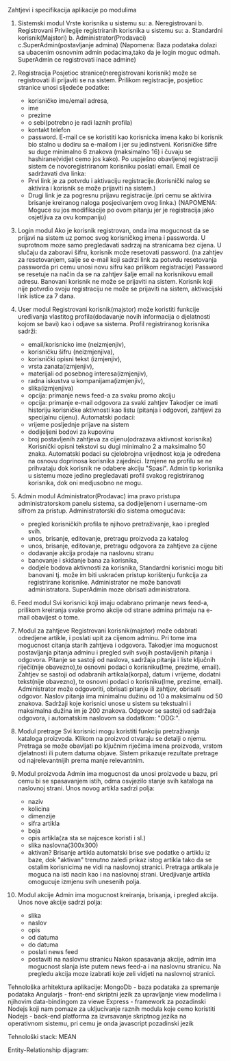 Zahtjevi i specifikacija aplikacije po modulima

1. Sistemski modul
Vrste korisnika u sistemu su: a. Neregistrovani b. Registrovani
Privilegije registriranih korisnika u sistemu su: a. Standardni korisnik(Majstori) b. Administrator(Prodavaci) c.SuperAdmin(postavljanje admina)
(Napomena: Baza podataka dolazi sa ubacenim osnovnim admin podacima,tako da je login moguc odmah. SuperAdmin ce registrovati inace admine)

2. Registracija
Posjetioc stranice(neregistrovani korisnik) može se registrovati ili prijaviti se na sistem.
Prilikom registracije, posjetioc stranice unosi sljedeće podatke: 
	- korisničko ime/email adresa,
	- ime 
	- prezime
	- o sebi(potrebno je radi laznih profila)
	- kontakt telefon
	- password.
E-mail ce se koristiti kao korisnicka imena kako bi korisnik bio stalno u dodiru sa e-mailom i jer su jedinstveni.
Korisničke šifre su duge minimalno 6 znakova (maksimalno 16) i čuvaju se hashirane(vidjet cemo jos kako).
Po uspješno obavljenoj registraciji sistem će novoregistriranom korisniku poslati email. 
Email će sadržavati dva linka: 
	- Prvi link je za potvrdu i aktivaciju registracije.(korisnički nalog se aktivira i korisnik se može prijaviti na sistem.)
	- Drugi link je za pogresnu prijavu registracije.(pri cemu se aktivira brisanje kreiranog naloga posjecivanjem ovog linka.)
(NAPOMENA: Moguce su jos modifikacije po ovom pitanju jer je registracija jako osjetljiva za ovu kompaniju)

3. Login modul
Ako je korisnik registrovan, onda ima mogucnost da se prijavi na sistem uz pomoc svog korisničkog imena i passworda. U suprotnom moze samo pregledavati sadrzaj na stranicama bez cijena.
U slučaju da zaboravi šifru, korisnik može resetovati password. (na zahtjev za resetovanjem, salje se e-mail koji sadrzi link za potvrdu resetovanja passworda pri cemu unosi novu sifru kao prilikom registracije)
Password se resetuje na način da se na zahtjev šalje email na korisnikovu email adresu. 
Banovani korisnik ne može se prijaviti na sistem.
Korisnik koji nije potvrdio svoju registraciju ne može se prijaviti na sistem, aktivacijski link istice za 7 dana.


3. User modul
Registrovani korisnik(majstor) može koristiti funkcije uređivanja vlastitog profila(dodavanje novih informacija o djelatnosti kojom se bavi) kao i odjave sa sistema.
Profil registriranog korisnika sadrži: 
	- email/korisnicko ime (neizmjenjiv), 
	- korisničku šifru (neizmjenjiva), 
	- korisnički opisni tekst (izmjenjiv), 
	- vrsta zanata(izmjenjiv),
	- materijali od posebnog interesa(izmjenjiv),
	- radna iskustva u kompanijama(izmjenjiv),
	- slika(izmjenjiva)
	- opcija: primanje news feed-a za svaku promo akciju
	- opcija: primanje e-mail odgovora za svaki zahtjev
Takodjer ce imati historiju korisničke aktivnosti kao listu (pitanja i odgovori, zahtjevi za specijalnu cijenu).
Automatski podaci:
	- vrijeme posljednje prijave na sistem
	- dodijeljeni bodovi za kupovinu
	- broj postavljenih zahtjeva za cijenu(odrazava aktivnost korisnika)
Korisnički opisni tekstovi su dugi minimalno 2 a maksimalno 50 znaka.
Automatski podaci su cjelobrojna vrijednost koja je određena na osnovu doprinosa korisnika zajednici. 
Izmjene na profilu se ne prihvataju dok korisnik ne odabere akciju "Spasi".
Admin tip korisnika u sistemu moze jedino pregledavati profil svakog registriranog korisnika, dok oni medjusobno ne mogu.

4. Admin modul
Administrator(Prodavac) ima pravo pristupa administratorskom panelu sistema, sa dodijeljenom i username-om sifrom za pristup.
Administratorski dio sistema omogućava: 
	- pregled korisničkih profila te njihovo pretraživanje, kao i pregled svih.
	- unos, brisanje, editovanje, pretragu proizvoda za katalog
	- unos, brisanje, editovanje, pretragu odgovora za zahtjeve za cijene
	- dodavanje akcija prodaje na naslovnu stranu
	- banovanje i skidanje bana za korisnika,
	- dodjele bodova aktivnosti za korisnika,
Standardni korisnici mogu biti banovani tj. može im biti uskraćen pristup korištenju funkcija za registrirane korisnike.
Administrator ne može banovati administratora. SuperAdmin moze obrisati administratora.

5. Feed modul
Svi korisnici koji imaju odabrano primanje news feed-a, prilikom kreiranja svake promo akcije od strane admina primaju na e-mail obavijest o tome.

6. Modul za zahtjeve
Registrovani korisnik(majstor) može odabrati odredjene artikle, i poslati upit za cijenom adminu.
Pri tome ima mogucnost citanja starih zahtjeva i odgovora. 
Takodjer ima mogucnost postavljanja pitanja adminu i pregled svih svojih postavljenih pitanja i odgovora.
Pitanje se sastoji od naslova, sadržaja pitanja i liste ključnih riječi(nije obavezno),te osnovni podaci o korisniku(Ime, prezime, email). 
Zahtjev se sastoji od odabranih artikala(korpa), datum i vrijeme, dodatni tekst(nije obavezno), te osnovni podaci o korisniku(Ime, prezime, email).
Administrator može odgovoriti, obrisati pitanje ili zahtjev, obrisati odgovor.
Naslov pitanja ima minimalnu dužinu od 10 a maksimalnu od 50 znakova.
Sadržaji koje korisnici unose u sistem su tekstualni i maksimalna dužina im je 200 znakova. 
Odgovor se sastoji od sadržaja odgovora, i automatskim naslovom sa dodatkom: "ODG:".

7. Modul pretrage
Svi korisnici mogu koristiti funkciju pretraživanja kataloga proizvoda. Klikom na proizvod otvaraju se detalji o njemu.
Pretraga se može obavljati po ključnim riječima imena proizvoda, vrstom djelatnosti ili putem datuma objave.
Sistem prikazuje rezultate pretrage od najrelevantnijih prema manje relevantnim.

8. Modul proizvoda
Admin ima mogucnost da unosi proizvode u bazu, pri cemu bi se spasavanjem istih, odma osvjezilo stanje svih kataloga na naslovnoj strani.
Unos novog artikla sadrzi polja: 
	- naziv
	- kolicina
	- dimenzije
	- sifra artikla	
	- boja
	- opis artikla(za sta se najcesce koristi i sl.)
	- slika naslovna(300x300)
	- aktivan?
Brisanje artikla automatski brise sve podatke o artiklu iz baze, dok "aktivan" trenutno zaledi prikaz istog artikla tako da se ostalim korisnicima ne vidi na naslovnoj stranici.
Pretraga artikala je moguca na isti nacin kao i na naslovnoj strani.
Uredjivanje artikla omogucuje izmjenu svih unesenih polja.

7. Modul akcije
Admin ima mogucnost kreiranja, brisanja, i pregled akcija.
Unos nove akcije sadrzi polja:
	- slika
	- naslov
	- opis
	- od datuma
	- do datuma
	- poslati news feed
	- postaviti na naslovnu stranicu
Nakon spasavanja akcije, admin ima mogucnost slanja iste putem news feed-a i na naslovnu stranicu.
Na pregledu akcija moze izabrati koje zeli vidjeti na naslovnoj stranici.


Tehnološka arhitektura aplikacije:
MongoDb - baza podataka za spremanje podataka
Angularjs - front-end skriptni jezik za upravljanje view modelima i njihovim data-bindingom za viewe
Express - framework za pozadinski Nodejs koji nam pomaze za ukljucivanje raznih modula koje cemo koristiti
Nodejs - back-end platforma za izvrsavanje skriptnog jezika na operativnom sistemu, pri cemu je onda javascript pozadinski jezik

Tehnološki stack: MEAN

Entity-Relationship dijagram:
